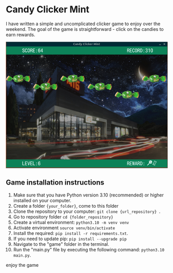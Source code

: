 # Candy Clicker Mint

I have written a simple and uncomplicated clicker game to enjoy over the weekend. 
The goal of the game is straightforward - click on the candies to earn rewards.

![screenshot](img/screenshot-ccm.png)

## Game installation instructions

1. Make sure that you have Python version 3.10 (recommended) or higher installed on your computer.
2. Create a folder `{your_folder}`, come to this folder
3. Clone the repository to your computer: `git clone {url_repository} `.
4. Go to repository folder `cd {folder_repository}`
5. Create a virtual environment: `python3.10 -m venv venv`
6. Activate environment `source venv/bin/activate`
7. Install the required: `pip install -r requirements.txt`.
8. If you need to update pip: `pip install --upgrade pip`
9. Navigate to the "game" folder in the terminal.
10. Run the "main.py" file by executing the following command: `python3.10 main.py`.

enjoy the game
